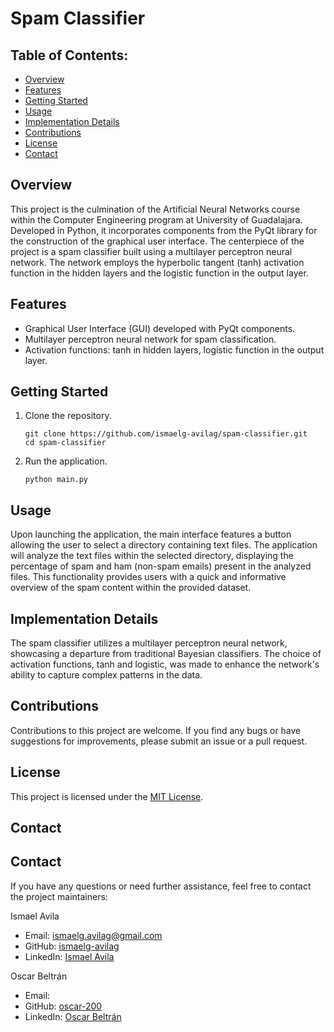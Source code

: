 # Spam Classifier

## Table of Contents:

- [Overview](#overview)
- [Features](#features)
- [Getting Started](#getting-started)
- [Usage](#usage)
- [Implementation Details](#implementation-details)
- [Contributions](#contributions)
- [License](#license)
- [Contact](#contact)

## Overview

This project is the culmination of the Artificial Neural Networks course within the Computer Engineering program at University of Guadalajara. Developed in Python, it incorporates components from the PyQt library for the construction of the graphical user interface. The centerpiece of the project is a spam classifier built using a multilayer perceptron neural network. The network employs the hyperbolic tangent (tanh) activation function in the hidden layers and the logistic function in the output layer.

## Features

- Graphical User Interface (GUI) developed with PyQt components.
- Multilayer perceptron neural network for spam classification.
- Activation functions: tanh in hidden layers, logistic function in the output layer.

## Getting Started

1. Clone the repository.
   ```
   git clone https://github.com/ismaelg-avilag/spam-classifier.git
   cd spam-classifier
   ```

2. Run the application.
   ```
   python main.py
   ```

## Usage

Upon launching the application, the main interface features a button allowing the user to select a directory containing text files. The application will analyze the text files within the selected directory, displaying the percentage of spam and ham (non-spam emails) present in the analyzed files. This functionality provides users with a quick and informative overview of the spam content within the provided dataset.

## Implementation Details

The spam classifier utilizes a multilayer perceptron neural network, showcasing a departure from traditional Bayesian classifiers. The choice of activation functions, tanh and logistic, was made to enhance the network's ability to capture complex patterns in the data.

## Contributions

Contributions to this project are welcome. If you find any bugs or have suggestions for improvements, please submit an issue or a pull request.

## License

This project is licensed under the [MIT License](https://github.com/git/git-scm.com/blob/main/MIT-LICENSE.txt).

## Contact

## Contact

If you have any questions or need further assistance, feel free to contact the project maintainers:

Ismael Avila
- Email: ismaelg.avilag@gmail.com
- GitHub: [ismaelg-avilag](https://github.com/ismaelg-avilag)
- LinkedIn: [Ismael Avila](https://www.linkedin.com/in/ismaelg-avilag)

Oscar Beltrán
- Email: 
- GitHub: [oscar-200](https://github.com/oscar-200)
- LinkedIn: [Oscar Beltrán](https://www.linkedin.com/in/)
